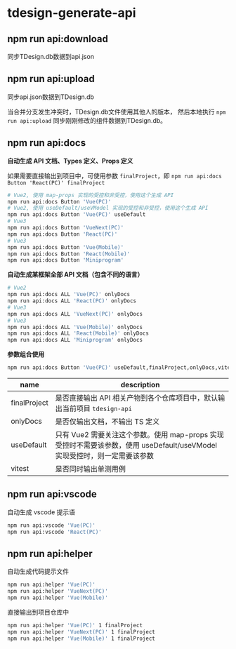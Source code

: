 # tdesign-generate-api

## npm run api:download

同步TDesign.db数据到api.json

## npm run api:upload 

同步api.json数据到TDesign.db

当合并分支发生冲突时，TDesign.db文件使用其他人的版本，
然后本地执行 `npm run api:upload` 同步刚刚修改的组件数据到TDesign.db。

## npm run api:docs

**自动生成 API 文档、Types 定义、Props 定义**

如果需要直接输出到项目中，可使用参数 `finalProject`，即 `npm run api:docs Button 'React(PC)' finalProject`

```bash
# Vue2, 使用 map-props 实现的受控和非受控，使用这个生成 API
npm run api:docs Button 'Vue(PC)'
# Vue2, 使用 useDefault/useVModel 实现的受控和非受控，使用这个生成 API
npm run api:docs Button 'Vue(PC)' useDefault
# Vue3
npm run api:docs Button 'VueNext(PC)'
npm run api:docs Button 'React(PC)'
# Vue3
npm run api:docs Button 'Vue(Mobile)'
npm run api:docs Button 'React(Mobile)'
npm run api:docs Button 'Miniprogram'
```

**自动生成某框架全部 API 文档（包含不同的语言）**

```bash
# Vue2
npm run api:docs ALL 'Vue(PC)' onlyDocs
npm run api:docs ALL 'React(PC)' onlyDocs
# Vue3
npm run api:docs ALL 'VueNext(PC)' onlyDocs
# Vue3
npm run api:docs ALL 'Vue(Mobile)' onlyDocs
npm run api:docs ALL 'React(Mobile)' onlyDocs
npm run api:docs ALL 'Miniprogram' onlyDocs
```

**参数组合使用**

```bash
npm run api:docs Button 'Vue(PC)' useDefault,finalProject,onlyDocs,vitest
```

| name | description |
| -- | -- |
| finalProject | 是否直接输出 API 相关产物到各个仓库项目中，默认输出当前项目 `tdesign-api` |
| onlyDocs | 是否仅输出文档，不输出 TS 定义 |
| useDefault | 只有 Vue2 需要关注这个参数。使用 map-props 实现受控时不需要该参数，使用 useDefault/useVModel 实现受控时，则一定需要该参数 |
| vitest | 是否同时输出单测用例 |

## npm run api:vscode

自动生成 vscode 提示语

```bash
npm run api:vscode 'Vue(PC)'
npm run api:vscode 'React(PC)'
```

## npm run api:helper

自动生成代码提示文件

```bash
npm run api:helper 'Vue(PC)'
npm run api:helper 'VueNext(PC)'
npm run api:helper 'Vue(Mobile)'
```

直接输出到项目仓库中

```bash
npm run api:helper 'Vue(PC)' 1 finalProject
npm run api:helper 'VueNext(PC)' 1 finalProject
npm run api:helper 'Vue(Mobile)' 1 finalProject
```
